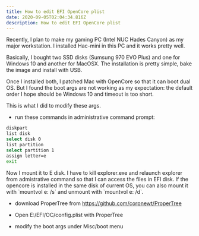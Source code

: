 ```yaml
---
title: How to edit EFI OpenCore plist
date: 2020-09-05T02:04:34.816Z
description: How to edit EFI OpenCore plist
---
```

Recently, I plan to make my gaming PC (Intel NUC Hades Canyon) as my major workstation. I installed Hac-mini in this PC and it works pretty well. 

Basically, I bought two SSD disks (Sumsung 970 EVO Plus) and one for Windows 10 and another for MacOSX. The installation is pretty simple, bake the image and install with USB.

Once I installed both, I patched Mac with OpenCore so that it can boot dual OS. But I found the boot args are not working as my expectation: the default order I hope should be Windows 10 and timeout is too short.

This is what I did to modify these args.

- run these commands in administrative command prompt:

```bash
diskpart
list disk
select disk 0
list partition
select partition 1
assign letter=e
exit
```

Now I mount it to E disk. I have to kill explorer.exe and relaunch explorer from admistrative command so that I can  access the files in EFI disk. If the opencore is installed in the same disk of current OS, you can also mount it with \`mountvol e: /s\` and unmount with \`mountvol e: /d\`.

- download ProperTree from <https://github.com/corpnewt/ProperTree>

- Open E:/EFI/OC/config.plist with ProperTree

- modify the boot args under Misc/boot menu
